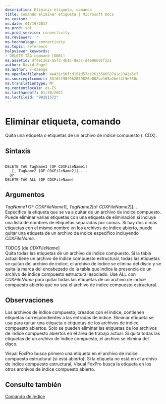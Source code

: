 ```yaml
---
description: Eliminar etiqueta, comando
title: Comando eliminar etiqueta | Microsoft Docs
ms.custom: ''
ms.date: 01/19/2017
ms.prod: sql
ms.prod_service: connectivity
ms.reviewer: ''
ms.technology: connectivity
ms.topic: reference
helpviewer_keywords:
- DELETE TAG command [ODBC]
ms.assetid: 4f4e1362-a5f3-4b15-8a3c-d4e96605f221
author: David-Engel
ms.author: v-daenge
ms.openlocfilehash: aa431c50fcd151d57ce7613586587a1c2342a5c7
ms.sourcegitcommit: 33f0f190f962059826e002be165a2bef4f9e350c
ms.translationtype: MT
ms.contentlocale: es-ES
ms.lasthandoff: 01/30/2021
ms.locfileid: "99181572"
---
```

# <a name="delete-tag-command"></a>Eliminar etiqueta, comando
Quita una etiqueta o etiquetas de un archivo de índice compuesto (. CDX).  
  
## <a name="syntax"></a>Sintaxis  
  
```  
  
DELETE TAG TagName1 [OF CDXFileName1]  
   [, TagName2 [OF CDXFileName2]] ...  
  Or   
DELETE TAG ALL [OF CDXFileName]  
```  
  
## <a name="arguments"></a>Argumentos  
 *TagName1* OF *CDXFileName1*[, *TagName2*[of *CDXFileName2*]]...  
 Especifica la etiqueta que se va a quitar de un archivo de índice compuesto. Puede eliminar varias etiquetas con una etiqueta de eliminación si incluye una lista de nombres de etiquetas separadas por comas. Si hay dos o más etiquetas con el mismo nombre en los archivos de índice abierto, puede quitar una etiqueta de un archivo de índice específico incluyendo *CDXFileName*.  
  
 TODOS [de *CDXFileName*]  
 Quita todas las etiquetas de un archivo de índice compuesto. Si la tabla actual tiene un archivo de índice compuesto estructural, todas las etiquetas se quitan del archivo de índice, el archivo de índice se elimina del disco y se quita la marca del encabezado de la tabla que indica la presencia de un archivo de índice compuesto estructural asociado. Use ALL con *CDXFileName* para quitar todas las etiquetas de un archivo de índice compuesto abierto que no sea el archivo de índice compuesto estructural.  
  
## <a name="remarks"></a>Observaciones  
 Los archivos de índice compuesto, creados con el índice, contienen etiquetas correspondientes a las entradas de índice. Eliminar etiqueta se usa para quitar una etiqueta o etiquetas de los archivos de índice compuesto abiertos. Solo se pueden eliminar las etiquetas de los archivos de índice compuesto abiertos en el área de trabajo actual. Si quita todas las etiquetas de un archivo de índice compuesto, el archivo se elimina del disco.  
  
 Visual FoxPro busca primero una etiqueta en el archivo de índice compuesto estructural (si está abierto). Si la etiqueta no está en el archivo de índice compuesto estructural, Visual FoxPro busca la etiqueta en los otros archivos de índice compuesto abierto.  
  
## <a name="see-also"></a>Consulte también  
 [Comando de índice](../../odbc/microsoft/index-command.md)
